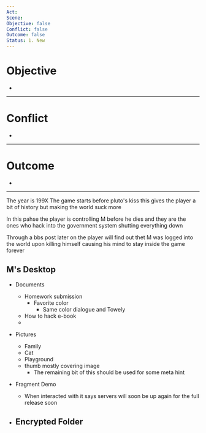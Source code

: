 ```yaml
---
Act: 
Scene: 
Objective: false
Conflict: false
Outcome: false
Status: 1. New
---
```


# Objective

- 

---
# Conflict

- 

---
# Outcome

- 

---


The year is 199X
The game starts before pluto's kiss
this gives the player a bit of history but making the world suck more

In this pahse the player is controlling M before he dies and they are the ones who hack into the government system shutting everything down


Through a bbs post later on the player will find out thet M was logged into the world upon killing himself causing his mind to stay inside the game forever



## M's Desktop

- Documents
	- Homework submission
		- Favorite color
			- Same color dialogue and Towely
	- How to hack e-book
	- 

- Pictures
	- Family
	- Cat
	- Playground
	- thumb mostly covering image
		- The remaining bit of this should be used for some meta hint

- Fragment Demo
	- When interacted with it says servers will soon be up again for the full release soon

- Encrypted Folder
	- 
